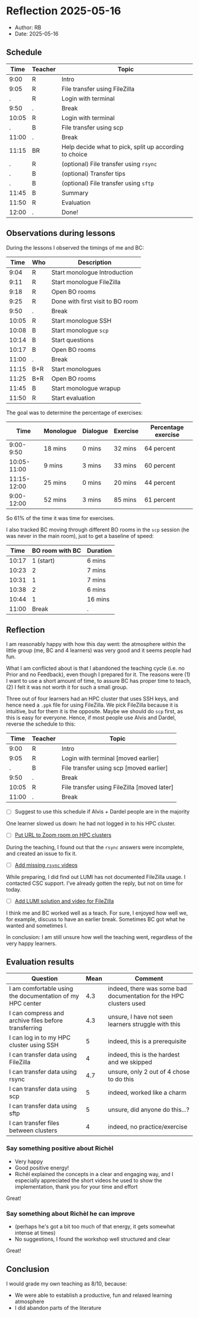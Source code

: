 # Reflection 2025-05-16

- Author: RB
- Date: 2025-05-16

## Schedule

Time  |Teacher|Topic
------|-------|-------------------------------------------------
9:00  |R      |Intro
9:05  |R      |File transfer using FileZilla
.     |R      |Login with terminal
9:50  |.      |Break
10:05 |R      |Login with terminal
.     |B      |File transfer using scp
11:00 |.      |Break
11:15 |BR     |Help decide what to pick, split up according to choice
.     |R      |(optional) File transfer using `rsync`
.     |B      |(optional) Transfer tips
.     |B      |(optional) File transfer using `sftp`
11:45 |B      |Summary
11:50 |R      |Evaluation
12:00 |.      |Done!

## Observations during lessons

During the lessons I observed the timings of me and BC:

Time |Who|Description
-----|---|----------------------------
9:04 |R  |Start monologue Introduction
9:11 |R  |Start monologue FileZilla
9:18 |R  |Open BO rooms
9:25 |R  |Done with first visit to BO room
9:50 |.  |Break
10:05|R  |Start monologue SSH
10:08|B  |Start monologue `scp`
10:14|B  |Start questions
10:17|B  |Open BO rooms
11:00|.  |Break
11:15|B+R|Start monologues
11:25|B+R|Open BO rooms
11:45|B  |Start monologue wrapup
11:50|R  |Start evaluation

The goal was to determine the percentage of exercises:

Time       |Monologue|Dialogue|Exercise|Percentage exercise
-----------|---------|--------|--------|-------------------
9:00-9:50  |18 mins  |0 mins  |32 mins |64 percent
10:05-11:00|9 mins   |3 mins  |33 mins |60 percent
11:15-12:00|25 mins  |0 mins  |20 mins |44 percent
9:00-12:00 |52 mins  |3 mins  |85 mins |61 percent

So 61% of the time it was time for exercises.

I also tracked BC moving through different BO rooms in the `scp`
session (he was never in the main room), just to get a baseline
of speed:

Time |BO room with BC|Duration
-----|---------------|--------
10:17|1 (start)      |6 mins
10:23|2              |7 mins
10:31|1              |7 mins
10:38|2              |6 mins
10:44|1              |16 mins
11:00|Break          |.

## Reflection

I am reasonably happy with how this day went:
the atmosphere within the little group (me, BC and 4 learners)
was very good and it seems people had fun.

What I am conflicted
about is that I abandoned the teaching cycle (i.e. no Prior
and no Feedback), even though I prepared for it.
The reasons were (1) I want to use a short amount of time,
to assure BC has proper time to teach, (2) I felt it was not worth it for
such a small group.

Three out of four learners had an HPC cluster that uses SSH keys, and
hence need a `.ppk` file for using FileZilla. We pick FileZilla because
it is intuitive, but for them it is the opposite. Maybe we should do `scp`
first, as this is easy for everyone. Hence, if most people use
Alvis and Dardel, reverse the schedule to this:

Time  |Teacher|Topic
------|-------|-------------------------------------------------
9:00  |R      |Intro
9:05  |R      |Login with terminal [moved earlier]
.     |B      |File transfer using scp [moved earlier]
9:50  |.      |Break
10:05 |R      |File transfer using FileZilla [moved later]
11:00 |.      |Break

- [ ] Suggest to use this schedule if Alvis + Dardel people are in the
  majority

One learner slowed us down: he had not logged in to his HPC cluster.

- [ ] [Put URL to Zoom room on HPC clusters](https://github.com/UPPMAX/naiss_file_transfer_course/issues/33)

During the teaching, I found out that the `rsync` answers were incomplete,
and created an issue to fix it.

- [ ] [Add missing `rsync` videos](https://github.com/UPPMAX/naiss_file_transfer_course/issues/40)

While preparing, I did find out LUMI has not documented FileZilla usage.
I contacted CSC support. I've already gotten the reply, but not on
time for today.

- [ ] [Add LUMI solution and video for FileZilla](https://github.com/UPPMAX/naiss_file_transfer_course/issues/34)

I think me and BC worked well as a teach. For sure, I enjoyed how well we,
for example, discuss to have an earlier break. Sometimes BC got what he
wanted and sometimes I.

In conclusion: I am still unsure how well the teaching went, regardless
of the very happy learners.

## Evaluation results

<!-- markdownlint-disable MD013 --><!-- Tables cannot be split up over lines, hence will break 80 characters per line -->

Question                                                 |Mean|Comment
---------------------------------------------------------|----|------------------------------------------------------------------
I am comfortable using the documentation of my HPC center|4.3 |indeed, there was some bad documentation for the HPC clusters used
I can compress and archive files before transferring     |4.3 |unsure, I have not seen learners struggle with this
I can log in to my HPC cluster using SSH                 |5   |indeed, this is a prerequisite
I can transfer data using FileZilla                      |4   |indeed, this is the hardest and we skipped
I can transfer data using rsync                          |4.7 |unsure, only 2 out of 4 chose to do this
I can transfer data using scp                            |5   |indeed, worked like a charm
I can transfer data using sftp                           |5   |unsure, did anyone do this...?
I can transfer files between clusters                    |4   |indeed, no practice/exercise

<!-- markdownlint-enable MD013 -->

### Say something positive about Richèl

- Very happy
- Good positive energy!
- Richèl explained the concepts in a clear and engaging way,
  and I especially appreciated the short videos he used
  to show the implementation, thank you for your time and effort

Great!

### Say something about Richèl he can improve

- (perhaps he's got a bit too much of that energy,
  it gets somewhat intense at times)
- No suggestions, I found the workshop well structured and clear

Great!

## Conclusion

I would grade my own teaching as 8/10, because:

- We were able to establish a productive, fun and relaxed learning
  atmosphere
- I did abandon parts of the literature

